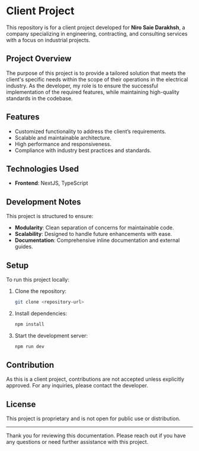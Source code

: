 # Client Project

This repository is for a client project developed for **Niro Saie Darakhsh**, a company specializing in engineering, contracting, and consulting services with a focus on industrial projects.

## Project Overview

The purpose of this project is to provide a tailored solution that meets the client's specific needs within the scope of their operations in the electrical industry. As the developer, my role is to ensure the successful implementation of the required features, while maintaining high-quality standards in the codebase.

## Features

- Customized functionality to address the client’s requirements.
- Scalable and maintainable architecture.
- High performance and responsiveness.
- Compliance with industry best practices and standards.

## Technologies Used

- **Frontend**: NextJS, TypeScript

## Development Notes

This project is structured to ensure:

- **Modularity**: Clean separation of concerns for maintainable code.
- **Scalability**: Designed to handle future enhancements with ease.
- **Documentation**: Comprehensive inline documentation and external guides.

## Setup

To run this project locally:

1. Clone the repository:
   ```bash
   git clone <repository-url>
   ```

2. Install dependencies:
   ```bash
   npm install
   ```

3. Start the development server:
   ```bash
   npm run dev
   ```

## Contribution

As this is a client project, contributions are not accepted unless explicitly approved. For any inquiries, please contact the developer.

## License

This project is proprietary and is not open for public use or distribution.

---

Thank you for reviewing this documentation. Please reach out if you have any questions or need further assistance with this project.

